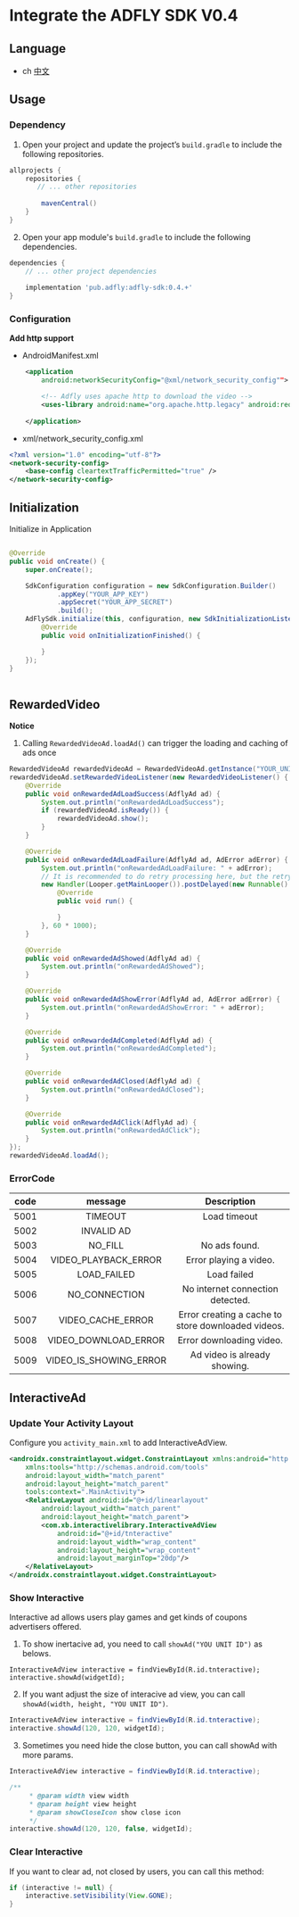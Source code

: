 # Integrate the ADFLY SDK V0.4

## Language
* ch [中文](README.md)

## Usage

### Dependency

1. Open your project and update the project’s `build.gradle` to include the following repositories.

```groovy
allprojects {
    repositories {
       // ... other repositories
    
        mavenCentral()
    }
}
```

2. Open your app module's `build.gradle` to include the following dependencies.

```groovy
dependencies {
    // ... other project dependencies
    
    implementation 'pub.adfly:adfly-sdk:0.4.+'
}
```

### Configuration

**Add http support**

* AndroidManifest.xml

```xml
	<application
        android:networkSecurityConfig="@xml/network_security_config"">

        <!-- Adfly uses apache http to download the video -->
        <uses-library android:name="org.apache.http.legacy" android:required="false" />
        
    </application>
```

* xml/network_security_config.xml

```xml
<?xml version="1.0" encoding="utf-8"?>
<network-security-config>
    <base-config cleartextTrafficPermitted="true" />
</network-security-config>
```

## Initialization

Initialize in Application

```java

@Override
public void onCreate() {
	super.onCreate();

    SdkConfiguration configuration = new SdkConfiguration.Builder()
            .appKey("YOUR_APP_KEY")
            .appSecret("YOUR_APP_SECRET")
            .build();
    AdFlySdk.initialize(this, configuration, new SdkInitializationListener() {
        @Override
        public void onInitializationFinished() {

        }
    });
}
    
```

## RewardedVideo

**Notice**

1. Calling `RewardedVideoAd.loadAd()` can trigger the loading and caching of ads once

```java
RewardedVideoAd rewardedVideoAd = RewardedVideoAd.getInstance("YOUR_UNIT_ID");
rewardedVideoAd.setRewardedVideoListener(new RewardedVideoListener() {
    @Override
    public void onRewardedAdLoadSuccess(AdflyAd ad) {
        System.out.println("onRewardedAdLoadSuccess");
        if (rewardedVideoAd.isReady()) {
            rewardedVideoAd.show();
        }
    }

    @Override
    public void onRewardedAdLoadFailure(AdflyAd ad, AdError adError) {
        System.out.println("onRewardedAdLoadFailure: " + adError);
        // It is recommended to do retry processing here, but the retry interval should not be too short
        new Handler(Looper.getMainLooper()).postDelayed(new Runnable() {
            @Override
            public void run() {

            }
        }, 60 * 1000);
    }

    @Override
    public void onRewardedAdShowed(AdflyAd ad) {
        System.out.println("onRewardedAdShowed");
    }

    @Override
    public void onRewardedAdShowError(AdflyAd ad, AdError adError) {
        System.out.println("onRewardedAdShowError: " + adError);
    }

    @Override
    public void onRewardedAdCompleted(AdflyAd ad) {
        System.out.println("onRewardedAdCompleted");
    }

    @Override
    public void onRewardedAdClosed(AdflyAd ad) {
        System.out.println("onRewardedAdClosed");
    }

    @Override
    public void onRewardedAdClick(AdflyAd ad) {
        System.out.println("onRewardedAdClick");
    }
});
rewardedVideoAd.loadAd();
```

### ErrorCode

| code | message | Description  |
| :--: | :--: |:--: |
| 5001 | TIMEOUT | Load timeout |
| 5002 | INVALID AD | |
| 5003 | NO_FILL |  No ads found. |
| 5004 | VIDEO_PLAYBACK_ERROR | Error playing a video. |
| 5005 | LOAD_FAILED |  Load failed |
| 5006 | NO_CONNECTION | No internet connection detected. |
| 5007 | VIDEO_CACHE_ERROR |  Error creating a cache to store downloaded videos. |
| 5008 | VIDEO_DOWNLOAD_ERROR | Error downloading video. |
| 5009 | VIDEO_IS_SHOWING_ERROR | Ad video is already showing. |


## InteractiveAd

### Update Your Activity Layout
Configure you `activity_main.xml` to add InteractiveAdView.

```xml
<androidx.constraintlayout.widget.ConstraintLayout xmlns:android="http://schemas.android.com/apk/res/android"
    xmlns:tools="http://schemas.android.com/tools"
    android:layout_width="match_parent"
    android:layout_height="match_parent"
    tools:context=".MainActivity">
    <RelativeLayout android:id="@+id/linearlayout"
        android:layout_width="match_parent"
        android:layout_height="match_parent">
        <com.xb.interactivelibrary.InteractiveAdView
            android:id="@+id/tnteractive"
            android:layout_width="wrap_content"
            android:layout_height="wrap_content"
            android:layout_marginTop="20dp"/>
    </RelativeLayout>
</androidx.constraintlayout.widget.ConstraintLayout>
```

### Show Interactive

Interactive ad allows users play games and get kinds of coupons advertisers offered.

1. To show inertacive ad, you need to call `showAd("YOU UNIT ID")` as belows.

```
InteractiveAdView interactive = findViewById(R.id.tnteractive);
interactive.showAd(widgetId);
```

2. If you want adjust the size of interacive ad view, you can call `showAd(width, height, "YOU UNIT ID")`.

```java
InteractiveAdView interactive = findViewById(R.id.tnteractive);
interactive.showAd(120, 120, widgetId);
```

3. Sometimes you need hide the close button, you can call showAd with more params.

```java
InteractiveAdView interactive = findViewById(R.id.tnteractive);

/**
     * @param width view width
     * @param height view height
     * @param showCloseIcon show close icon
     */
interactive.showAd(120, 120, false, widgetId);
```

### Clear Interactive

If you want to clear ad, not closed by users, you can call this method:

```java
if (interactive != null) {
    interactive.setVisibility(View.GONE);
}
```